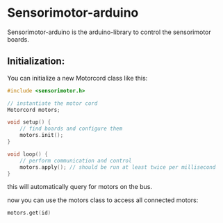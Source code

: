 # Sensorimotor-arduino

Sensorimotor-arduino is the arduino-library to control the sensorimotor boards.

## Initialization:

You can initialize a new Motorcord class like this:

```cpp
#include <sensorimotor.h>

// instantiate the motor cord
Motorcord motors;

void setup() {
	// find boards and configure them
	motors.init();
}

void loop() {
	// perform communication and control
	motors.apply(); // should be run at least twice per millisecond
}
```

this will automatically query for motors on the bus.

now you can use the motors class to access all connected motors:

```cpp
motors.get(id)
```

